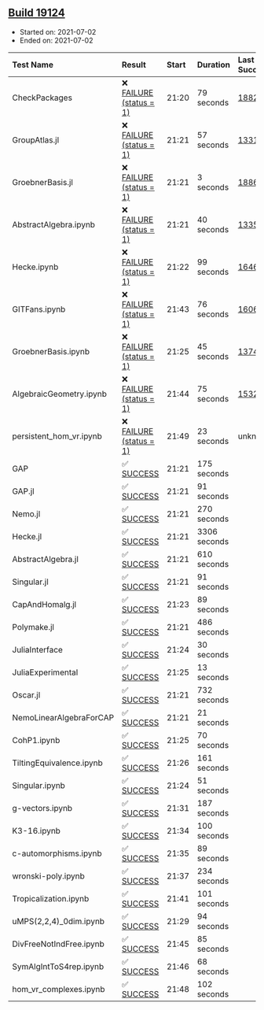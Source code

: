 ## [Build 19124](https://oscarci.mathematik.uni-kl.de/job/oscar/19124/)

* Started on: 2021-07-02
* Ended on: 2021-07-02

| Test Name    | Result | Start | Duration | Last Success | First Failure |
|:-------------|:-------|:------|:---------|:-------------|:--------------|
| CheckPackages | ❌ [FAILURE (status = 1)](https://oscarci.mathematik.uni-kl.de/job/oscar/19124/artifact/logs/build-19124/CheckPackages.log) | 21:20 | 79 seconds | [18822](https://oscarci.mathematik.uni-kl.de/job/oscar/18822/) | [18823](https://oscarci.mathematik.uni-kl.de/job/oscar/18823/) |
| GroupAtlas.jl | ❌ [FAILURE (status = 1)](https://oscarci.mathematik.uni-kl.de/job/oscar/19124/artifact/logs/build-19124/GroupAtlas.jl.log) | 21:21 | 57 seconds | [13311](https://oscarci.mathematik.uni-kl.de/job/oscar/13311/) | [13312](https://oscarci.mathematik.uni-kl.de/job/oscar/13312/) |
| GroebnerBasis.jl | ❌ [FAILURE (status = 1)](https://oscarci.mathematik.uni-kl.de/job/oscar/19124/artifact/logs/build-19124/GroebnerBasis.jl.log) | 21:21 | 3 seconds | [18864](https://oscarci.mathematik.uni-kl.de/job/oscar/18864/) | [18865](https://oscarci.mathematik.uni-kl.de/job/oscar/18865/) |
| AbstractAlgebra.ipynb | ❌ [FAILURE (status = 1)](https://oscarci.mathematik.uni-kl.de/job/oscar/19124/artifact/logs/build-19124/AbstractAlgebra.ipynb.log) | 21:21 | 40 seconds | [13355](https://oscarci.mathematik.uni-kl.de/job/oscar/13355/) | [13356](https://oscarci.mathematik.uni-kl.de/job/oscar/13356/) |
| Hecke.ipynb | ❌ [FAILURE (status = 1)](https://oscarci.mathematik.uni-kl.de/job/oscar/19124/artifact/logs/build-19124/Hecke.ipynb.log) | 21:22 | 99 seconds | [16463](https://oscarci.mathematik.uni-kl.de/job/oscar/16463/) | [16464](https://oscarci.mathematik.uni-kl.de/job/oscar/16464/) |
| GITFans.ipynb | ❌ [FAILURE (status = 1)](https://oscarci.mathematik.uni-kl.de/job/oscar/19124/artifact/logs/build-19124/GITFans.ipynb.log) | 21:43 | 76 seconds | [16068](https://oscarci.mathematik.uni-kl.de/job/oscar/16068/) | [16069](https://oscarci.mathematik.uni-kl.de/job/oscar/16069/) |
| GroebnerBasis.ipynb | ❌ [FAILURE (status = 1)](https://oscarci.mathematik.uni-kl.de/job/oscar/19124/artifact/logs/build-19124/GroebnerBasis.ipynb.log) | 21:25 | 45 seconds | [13748](https://oscarci.mathematik.uni-kl.de/job/oscar/13748/) | [13749](https://oscarci.mathematik.uni-kl.de/job/oscar/13749/) |
| AlgebraicGeometry.ipynb | ❌ [FAILURE (status = 1)](https://oscarci.mathematik.uni-kl.de/job/oscar/19124/artifact/logs/build-19124/AlgebraicGeometry.ipynb.log) | 21:44 | 75 seconds | [15322](https://oscarci.mathematik.uni-kl.de/job/oscar/15322/) | [15323](https://oscarci.mathematik.uni-kl.de/job/oscar/15323/) |
| persistent_hom_vr.ipynb | ❌ [FAILURE (status = 1)](https://oscarci.mathematik.uni-kl.de/job/oscar/19124/artifact/logs/build-19124/persistent_hom_vr.ipynb.log) | 21:49 | 23 seconds | unknown | unknown |
| GAP | ✅ [SUCCESS](https://oscarci.mathematik.uni-kl.de/job/oscar/19124/artifact/logs/build-19124/GAP.log) | 21:21 | 175 seconds |  |  |
| GAP.jl | ✅ [SUCCESS](https://oscarci.mathematik.uni-kl.de/job/oscar/19124/artifact/logs/build-19124/GAP.jl.log) | 21:21 | 91 seconds |  |  |
| Nemo.jl | ✅ [SUCCESS](https://oscarci.mathematik.uni-kl.de/job/oscar/19124/artifact/logs/build-19124/Nemo.jl.log) | 21:21 | 270 seconds |  |  |
| Hecke.jl | ✅ [SUCCESS](https://oscarci.mathematik.uni-kl.de/job/oscar/19124/artifact/logs/build-19124/Hecke.jl.log) | 21:21 | 3306 seconds |  |  |
| AbstractAlgebra.jl | ✅ [SUCCESS](https://oscarci.mathematik.uni-kl.de/job/oscar/19124/artifact/logs/build-19124/AbstractAlgebra.jl.log) | 21:21 | 610 seconds |  |  |
| Singular.jl | ✅ [SUCCESS](https://oscarci.mathematik.uni-kl.de/job/oscar/19124/artifact/logs/build-19124/Singular.jl.log) | 21:21 | 91 seconds |  |  |
| CapAndHomalg.jl | ✅ [SUCCESS](https://oscarci.mathematik.uni-kl.de/job/oscar/19124/artifact/logs/build-19124/CapAndHomalg.jl.log) | 21:23 | 89 seconds |  |  |
| Polymake.jl | ✅ [SUCCESS](https://oscarci.mathematik.uni-kl.de/job/oscar/19124/artifact/logs/build-19124/Polymake.jl.log) | 21:21 | 486 seconds |  |  |
| JuliaInterface | ✅ [SUCCESS](https://oscarci.mathematik.uni-kl.de/job/oscar/19124/artifact/logs/build-19124/JuliaInterface.log) | 21:24 | 30 seconds |  |  |
| JuliaExperimental | ✅ [SUCCESS](https://oscarci.mathematik.uni-kl.de/job/oscar/19124/artifact/logs/build-19124/JuliaExperimental.log) | 21:25 | 13 seconds |  |  |
| Oscar.jl | ✅ [SUCCESS](https://oscarci.mathematik.uni-kl.de/job/oscar/19124/artifact/logs/build-19124/Oscar.jl.log) | 21:21 | 732 seconds |  |  |
| NemoLinearAlgebraForCAP | ✅ [SUCCESS](https://oscarci.mathematik.uni-kl.de/job/oscar/19124/artifact/logs/build-19124/NemoLinearAlgebraForCAP.log) | 21:21 | 21 seconds |  |  |
| CohP1.ipynb | ✅ [SUCCESS](https://oscarci.mathematik.uni-kl.de/job/oscar/19124/artifact/logs/build-19124/CohP1.ipynb.log) | 21:25 | 70 seconds |  |  |
| TiltingEquivalence.ipynb | ✅ [SUCCESS](https://oscarci.mathematik.uni-kl.de/job/oscar/19124/artifact/logs/build-19124/TiltingEquivalence.ipynb.log) | 21:26 | 161 seconds |  |  |
| Singular.ipynb | ✅ [SUCCESS](https://oscarci.mathematik.uni-kl.de/job/oscar/19124/artifact/logs/build-19124/Singular.ipynb.log) | 21:24 | 51 seconds |  |  |
| g-vectors.ipynb | ✅ [SUCCESS](https://oscarci.mathematik.uni-kl.de/job/oscar/19124/artifact/logs/build-19124/g-vectors.ipynb.log) | 21:31 | 187 seconds |  |  |
| K3-16.ipynb | ✅ [SUCCESS](https://oscarci.mathematik.uni-kl.de/job/oscar/19124/artifact/logs/build-19124/K3-16.ipynb.log) | 21:34 | 100 seconds |  |  |
| c-automorphisms.ipynb | ✅ [SUCCESS](https://oscarci.mathematik.uni-kl.de/job/oscar/19124/artifact/logs/build-19124/c-automorphisms.ipynb.log) | 21:35 | 89 seconds |  |  |
| wronski-poly.ipynb | ✅ [SUCCESS](https://oscarci.mathematik.uni-kl.de/job/oscar/19124/artifact/logs/build-19124/wronski-poly.ipynb.log) | 21:37 | 234 seconds |  |  |
| Tropicalization.ipynb | ✅ [SUCCESS](https://oscarci.mathematik.uni-kl.de/job/oscar/19124/artifact/logs/build-19124/Tropicalization.ipynb.log) | 21:41 | 101 seconds |  |  |
| uMPS(2,2,4)_0dim.ipynb | ✅ [SUCCESS](https://oscarci.mathematik.uni-kl.de/job/oscar/19124/artifact/logs/build-19124/uMPS-2-2-4-_0dim.ipynb.log) | 21:29 | 94 seconds |  |  |
| DivFreeNotIndFree.ipynb | ✅ [SUCCESS](https://oscarci.mathematik.uni-kl.de/job/oscar/19124/artifact/logs/build-19124/DivFreeNotIndFree.ipynb.log) | 21:45 | 85 seconds |  |  |
| SymAlgIntToS4rep.ipynb | ✅ [SUCCESS](https://oscarci.mathematik.uni-kl.de/job/oscar/19124/artifact/logs/build-19124/SymAlgIntToS4rep.ipynb.log) | 21:46 | 68 seconds |  |  |
| hom_vr_complexes.ipynb | ✅ [SUCCESS](https://oscarci.mathematik.uni-kl.de/job/oscar/19124/artifact/logs/build-19124/hom_vr_complexes.ipynb.log) | 21:48 | 102 seconds |  |  |
